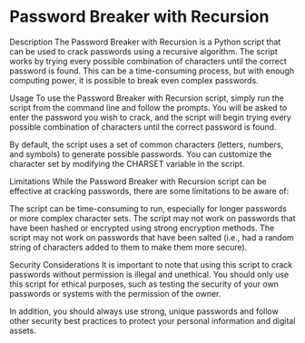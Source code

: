 # Password Breaker with Recursion

Description
The Password Breaker with Recursion is a Python script that can be used to crack passwords using a recursive algorithm. The script works by trying every possible combination of characters until the correct password is found. This can be a time-consuming process, but with enough computing power, it is possible to break even complex passwords.

Usage
To use the Password Breaker with Recursion script, simply run the script from the command line and follow the prompts. You will be asked to enter the password you wish to crack, and the script will begin trying every possible combination of characters until the correct password is found.

By default, the script uses a set of common characters (letters, numbers, and symbols) to generate possible passwords. You can customize the character set by modifying the CHARSET variable in the script.

Limitations
While the Password Breaker with Recursion script can be effective at cracking passwords, there are some limitations to be aware of:

The script can be time-consuming to run, especially for longer passwords or more complex character sets.
The script may not work on passwords that have been hashed or encrypted using strong encryption methods.
The script may not work on passwords that have been salted (i.e., had a random string of characters added to them to make them more secure).

Security Considerations
It is important to note that using this script to crack passwords without permission is illegal and unethical. You should only use this script for ethical purposes, such as testing the security of your own passwords or systems with the permission of the owner.

In addition, you should always use strong, unique passwords and follow other security best practices to protect your personal information and digital assets.

